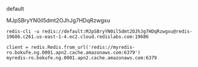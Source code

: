 default

MJpSBryYN0il5dmt2OJhJg7HDqRzwgxu



```
redis-cli -u redis://default:MJpSBryYN0il5dmt2OJhJg7HDqRzwgxu@redis-19686.c261.us-east-1-4.ec2.cloud.redislabs.com:19686
```

```
client = redis.Redis.from_url('redis://myredis-ro.bokufe.ng.0001.apn2.cache.amazonaws.com:6379')
myredis-ro.bokufe.ng.0001.apn2.cache.amazonaws.com:6379
```